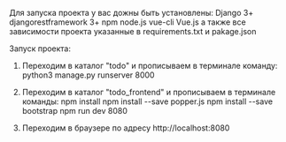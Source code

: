 Для запуска проекта у вас дожны быть установлены:
Django 3+
djangorestframework 3+
npm
node.js
vue-cli
Vue.js
а также все зависимости проекта указанные в requirements.txt и pakage.json

Запуск проекта:
1. Переходим в каталог "todo" и прописываем в терминале команду:
python3 manage.py runserver 8000

2. Переходим в каталог "todo_frontend" и прописываем в терминале команды:
npm install
npm install --save popper.js
npm install --save bootstrap
npm run dev 8080

3. Переходим в браузере по адресу http://localhost:8080
